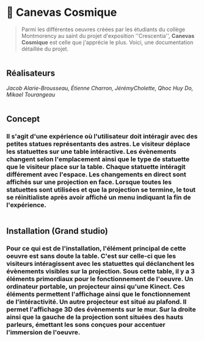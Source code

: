 # 🌌 Canevas Cosmique 
> Parmi les différentes oeuvres créées par les étudiants du collège Montmorency au saint du projet d'exposition ''Crescentia'',  **Canevas Cosmique** est celle que j'apprécie le plus. Voici, une documentation détaillée du projet.

![]()

## Réalisateurs
*Jacob Alarie-Brousseau, Étienne Charron, JérémyCholette, Qhoc Huy Do, Mikael Tourangeau*

![]()

## Concept
### Il s'agit d'une expérience où l'utilisateur doit intéragir avec des petites statues représentants des astres. Le visiteur déplace les statuettes sur une table intéractive. Les évènements changent selon l'emplacement ainsi que le type de statuette que le visiteur place sur la table. Chaque statuette intéragit différement avec l'espace. Les changements en direct sont affichés sur une projection en face. Lorsque toutes les statuettes sont utilisées et que la projection se termine, le tout se réinitialiste après avoir affiché un menu indiquant la fin de l'expérience. 

![]()

## Installation (Grand studio)
### Pour ce qui est de l'installation, l'élément principal de cette oeuvre est sans doute la table. C'est sur celle-ci que les visiteurs intéragissent avec les statuettes qui déclanchent les évènements visibles sur la projection. Sous cette table, il y a 3 éléments primordiaux pour le fonctionnement de l'oeuvre. Un ordinateur portable, un projecteur ainsi qu'une Kinect. Ces éléments permettent l'affichage ainsi que le fonctionnement de l'intéractivité. Un autre projecteur est situé au plafond. Il permet l'affichage 3D des évènements sur le mur. Sur la droite ainsi que la gauche de la projection sont situées des hauts parleurs, émettant les sons conçues pour accentuer l'immersion de l'oeuvre.

